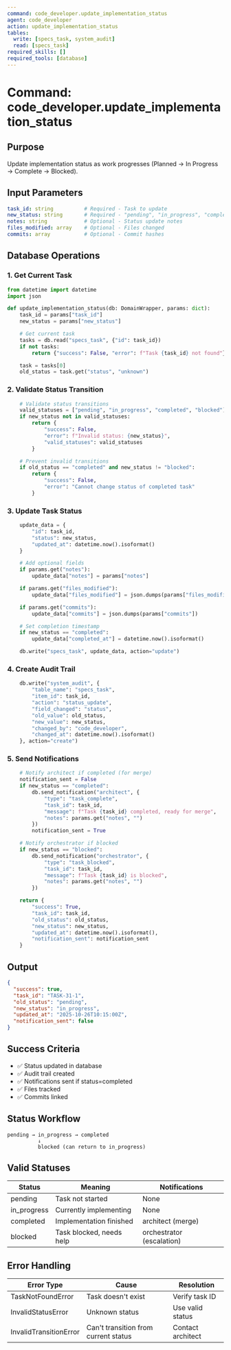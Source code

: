 ```yaml
---
command: code_developer.update_implementation_status
agent: code_developer
action: update_implementation_status
tables:
  write: [specs_task, system_audit]
  read: [specs_task]
required_skills: []
required_tools: [database]
---
```


# Command: code_developer.update_implementation_status

## Purpose
Update implementation status as work progresses (Planned → In Progress → Complete → Blocked).

## Input Parameters

```yaml
task_id: string          # Required - Task to update
new_status: string       # Required - "pending", "in_progress", "completed", "blocked"
notes: string            # Optional - Status update notes
files_modified: array    # Optional - Files changed
commits: array           # Optional - Commit hashes
```

## Database Operations

### 1. Get Current Task
```python
from datetime import datetime
import json

def update_implementation_status(db: DomainWrapper, params: dict):
    task_id = params["task_id"]
    new_status = params["new_status"]

    # Get current task
    tasks = db.read("specs_task", {"id": task_id})
    if not tasks:
        return {"success": False, "error": f"Task {task_id} not found"}

    task = tasks[0]
    old_status = task.get("status", "unknown")
```

### 2. Validate Status Transition
```python
    # Validate status transitions
    valid_statuses = ["pending", "in_progress", "completed", "blocked"]
    if new_status not in valid_statuses:
        return {
            "success": False,
            "error": f"Invalid status: {new_status}",
            "valid_statuses": valid_statuses
        }

    # Prevent invalid transitions
    if old_status == "completed" and new_status != "blocked":
        return {
            "success": False,
            "error": "Cannot change status of completed task"
        }
```

### 3. Update Task Status
```python
    update_data = {
        "id": task_id,
        "status": new_status,
        "updated_at": datetime.now().isoformat()
    }

    # Add optional fields
    if params.get("notes"):
        update_data["notes"] = params["notes"]

    if params.get("files_modified"):
        update_data["files_modified"] = json.dumps(params["files_modified"])

    if params.get("commits"):
        update_data["commits"] = json.dumps(params["commits"])

    # Set completion timestamp
    if new_status == "completed":
        update_data["completed_at"] = datetime.now().isoformat()

    db.write("specs_task", update_data, action="update")
```

### 4. Create Audit Trail
```python
    db.write("system_audit", {
        "table_name": "specs_task",
        "item_id": task_id,
        "action": "status_update",
        "field_changed": "status",
        "old_value": old_status,
        "new_value": new_status,
        "changed_by": "code_developer",
        "changed_at": datetime.now().isoformat()
    }, action="create")
```

### 5. Send Notifications
```python
    # Notify architect if completed (for merge)
    notification_sent = False
    if new_status == "completed":
        db.send_notification("architect", {
            "type": "task_complete",
            "task_id": task_id,
            "message": f"Task {task_id} completed, ready for merge",
            "notes": params.get("notes", "")
        })
        notification_sent = True

    # Notify orchestrator if blocked
    if new_status == "blocked":
        db.send_notification("orchestrator", {
            "type": "task_blocked",
            "task_id": task_id,
            "message": f"Task {task_id} is blocked",
            "notes": params.get("notes", "")
        })

    return {
        "success": True,
        "task_id": task_id,
        "old_status": old_status,
        "new_status": new_status,
        "updated_at": datetime.now().isoformat(),
        "notification_sent": notification_sent
    }
```

## Output

```json
{
  "success": true,
  "task_id": "TASK-31-1",
  "old_status": "pending",
  "new_status": "in_progress",
  "updated_at": "2025-10-26T10:15:00Z",
  "notification_sent": false
}
```

## Success Criteria

- ✅ Status updated in database
- ✅ Audit trail created
- ✅ Notifications sent if status=completed
- ✅ Files tracked
- ✅ Commits linked

## Status Workflow

```
pending → in_progress → completed
          ↓
          blocked (can return to in_progress)
```

## Valid Statuses

| Status | Meaning | Notifications |
|--------|---------|---------------|
| pending | Task not started | None |
| in_progress | Currently implementing | None |
| completed | Implementation finished | architect (merge) |
| blocked | Task blocked, needs help | orchestrator (escalation) |

## Error Handling

| Error Type | Cause | Resolution |
|------------|-------|------------|
| TaskNotFoundError | Task doesn't exist | Verify task ID |
| InvalidStatusError | Unknown status | Use valid status |
| InvalidTransitionError | Can't transition from current status | Contact architect |

